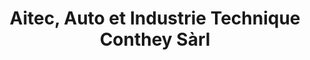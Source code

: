 ---
title: "Aitec, Auto et Industrie Technique Conthey Sàrl"
url: /conthey/aitec-auto-et-industrie-technique-conthey-sarl/
shop: Allgemein
---